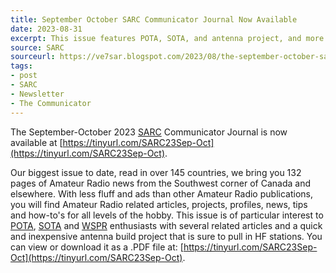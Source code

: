 ```yaml
---
title: September October SARC Communicator Journal Now Available
date: 2023-08-31
excerpt: This issue features POTA, SOTA, and antenna project, and more.
source: SARC
sourceurl: https://ve7sar.blogspot.com/2023/08/the-september-october-sarc-communicator.html
tags:
- post
- SARC
- Newsletter
- The Communicator
---
```

The September-October 2023 [SARC](https://ve7sar.net/) Communicator Journal is now available at [https://tinyurl.com/SARC23Sep-Oct](https://tinyurl.com/SARC23Sep-Oct).

Our biggest issue to date, read in over 145 countries, we bring you 132 pages of Amateur Radio news from the Southwest corner of Canada and elsewhere. With less fluff and ads than other Amateur Radio publications, you will find Amateur Radio related articles, projects, profiles, news, tips and how-to's for all levels of the hobby. This issue is of particular interest to [POTA](https://parksontheair.com/), [SOTA](https://www.sota.org.uk/) and [WSPR](https://wsjt.sourceforge.io/) enthusiasts with several related articles and a quick and inexpensive antenna build project that is sure to pull in HF stations. You can view or download it as a .PDF file at: [https://tinyurl.com/SARC23Sep-Oct](https://tinyurl.com/SARC23Sep-Oct).